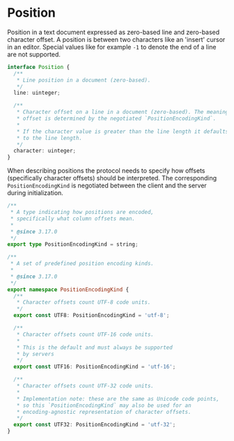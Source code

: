 # Position

Position in a text document expressed as zero-based line and zero-based character offset. A position is between two characters like an 'insert' cursor in an editor. Special values like for example `-1` to denote the end of a line are not supported.

```typescript
interface Position {
  /**
   * Line position in a document (zero-based).
   */
  line: uinteger;

  /**
   * Character offset on a line in a document (zero-based). The meaning of this
   * offset is determined by the negotiated `PositionEncodingKind`.
   *
   * If the character value is greater than the line length it defaults back
   * to the line length.
   */
  character: uinteger;
}
```

When describing positions the protocol needs to specify how offsets (specifically character offsets) should be interpreted.
The corresponding `PositionEncodingKind` is negotiated between the client and the server during initialization.

<div class="anchorHolder"><a href="#positionEncodingKind" name="positionEncodingKind" class="linkableAnchor"></a></div>

```typescript
/**
 * A type indicating how positions are encoded,
 * specifically what column offsets mean.
 *
 * @since 3.17.0
 */
export type PositionEncodingKind = string;

/**
 * A set of predefined position encoding kinds.
 *
 * @since 3.17.0
 */
export namespace PositionEncodingKind {
  /**
   * Character offsets count UTF-8 code units.
   */
  export const UTF8: PositionEncodingKind = 'utf-8';

  /**
   * Character offsets count UTF-16 code units.
   *
   * This is the default and must always be supported
   * by servers
   */
  export const UTF16: PositionEncodingKind = 'utf-16';

  /**
   * Character offsets count UTF-32 code units.
   *
   * Implementation note: these are the same as Unicode code points,
   * so this `PositionEncodingKind` may also be used for an
   * encoding-agnostic representation of character offsets.
   */
  export const UTF32: PositionEncodingKind = 'utf-32';
}
```
